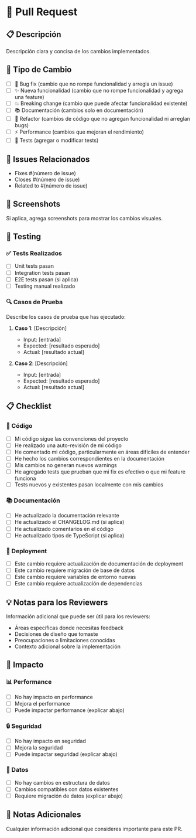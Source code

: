 # 🚀 Pull Request

## 📋 Descripción

Descripción clara y concisa de los cambios implementados.

## 🎯 Tipo de Cambio

- [ ] 🐛 Bug fix (cambio que no rompe funcionalidad y arregla un issue)
- [ ] ✨ Nueva funcionalidad (cambio que no rompe funcionalidad y agrega una feature)
- [ ] 💥 Breaking change (cambio que puede afectar funcionalidad existente)
- [ ] 📚 Documentación (cambios solo en documentación)
- [ ] 🎨 Refactor (cambios de código que no agregan funcionalidad ni arreglan bugs)
- [ ] ⚡ Performance (cambios que mejoran el rendimiento)
- [ ] 🧪 Tests (agregar o modificar tests)

## 🔗 Issues Relacionados

- Fixes #(número de issue)
- Closes #(número de issue)
- Related to #(número de issue)

## 📸 Screenshots

Si aplica, agrega screenshots para mostrar los cambios visuales.

## 🧪 Testing

### ✅ Tests Realizados

- [ ] Unit tests pasan
- [ ] Integration tests pasan
- [ ] E2E tests pasan (si aplica)
- [ ] Testing manual realizado

### 🔍 Casos de Prueba

Describe los casos de prueba que has ejecutado:

1. **Caso 1**: [Descripción]
   - Input: [entrada]
   - Expected: [resultado esperado]
   - Actual: [resultado actual]

2. **Caso 2**: [Descripción]
   - Input: [entrada]
   - Expected: [resultado esperado]
   - Actual: [resultado actual]

## 📋 Checklist

### 🔧 Código
- [ ] Mi código sigue las convenciones del proyecto
- [ ] He realizado una auto-revisión de mi código
- [ ] He comentado mi código, particularmente en áreas difíciles de entender
- [ ] He hecho los cambios correspondientes en la documentación
- [ ] Mis cambios no generan nuevos warnings
- [ ] He agregado tests que prueban que mi fix es efectivo o que mi feature funciona
- [ ] Tests nuevos y existentes pasan localmente con mis cambios

### 📚 Documentación
- [ ] He actualizado la documentación relevante
- [ ] He actualizado el CHANGELOG.md (si aplica)
- [ ] He actualizado comentarios en el código
- [ ] He actualizado tipos de TypeScript (si aplica)

### 🚀 Deployment
- [ ] Este cambio requiere actualización de documentación de deployment
- [ ] Este cambio requiere migración de base de datos
- [ ] Este cambio requiere variables de entorno nuevas
- [ ] Este cambio requiere actualización de dependencias

## 💡 Notas para los Reviewers

Información adicional que puede ser útil para los reviewers:

- Áreas específicas donde necesitas feedback
- Decisiones de diseño que tomaste
- Preocupaciones o limitaciones conocidas
- Contexto adicional sobre la implementación

## 🎯 Impacto

### 📊 Performance
- [ ] No hay impacto en performance
- [ ] Mejora el performance
- [ ] Puede impactar performance (explicar abajo)

### 🔒 Seguridad
- [ ] No hay impacto en seguridad
- [ ] Mejora la seguridad
- [ ] Puede impactar seguridad (explicar abajo)

### 💾 Datos
- [ ] No hay cambios en estructura de datos
- [ ] Cambios compatibles con datos existentes
- [ ] Requiere migración de datos (explicar abajo)

## 📝 Notas Adicionales

Cualquier información adicional que consideres importante para este PR.